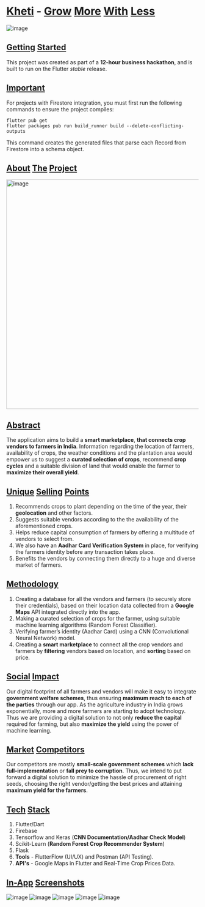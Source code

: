 # <ins>Kheti</ins> - <ins>Grow</ins> <ins>More</ins> <ins>With</ins> <ins>Less</ins>
![image](https://github.com/harshaljanjani/Kheti/assets/75426551/1180585c-fbc6-4dee-a654-2f8ae865cd9a)
## <ins>Getting</ins> <ins>Started</ins>
This project was created as part of a **12-hour business hackathon**, and is built to run on the Flutter _stable_ release.

## <ins>Important</ins>
For projects with Firestore integration, you must first run the following commands to ensure the project compiles:

```
flutter pub get
flutter packages pub run build_runner build --delete-conflicting-outputs
```

This command creates the generated files that parse each Record from Firestore into a schema object.

## <ins>About</ins> <ins>The</ins> <ins>Project</ins>
<img width="600" alt="image" src="https://user-images.githubusercontent.com/75426551/230645264-cc598ef0-d078-44d9-9a1d-f1ee3267f668.png">

## <ins>Abstract</ins>
The application aims to build a **smart marketplace**, **that connects crop vendors to farmers in India**. Information regarding the location of farmers, availability of crops, the weather conditions and the plantation area would empower us to suggest a **curated selection of crops**, recommend **crop cycles** and a suitable division of land that would enable the farmer to **maximize their overall yield**.

## <ins>Unique</ins> <ins>Selling</ins> <ins>Points</ins>
1) Recommends crops to plant depending on the time of the year, their **geolocation** and other factors.
2) Suggests suitable vendors according to the the availability of the aforementioned crops.
3) Helps reduce capital consumption of farmers by offering a multitude of vendors to select from.
4) We also have an **Aadhar Card Verification System** in place, for verifying the farmers identity before any transaction takes place.
5) Benefits the vendors by connecting them directly to a huge and diverse market of farmers.

## <ins>Methodology</ins>
1) Creating a database for all the vendors and farmers (to securely store their credentials), based on their location data collected from a **Google Maps** API integrated directly into the app.
2) Making a curated selection of crops for the farmer, using suitable machine learning algorithms (Random Forest Classifier).
3) Verifying farmer’s identity (Aadhar Card) using a CNN (Convolutional Neural Network) model.
4) Creating a **smart marketplace** to connect all the crop vendors and farmers by **filtering** vendors based on location, and **sorting** based on price.

## <ins>Social</ins> <ins>Impact</ins>
Our digital footprint of all farmers and vendors will make it easy to integrate **government welfare schemes**, thus ensuring **maximum reach to each of the parties** through our app.
As the agriculture industry in India grows exponentially, more and more farmers are starting to adopt technology. Thus we are providing a digital solution to not only **reduce the capital** required for farming, but also **maximize the yield** using the power of machine learning.

## <ins>Market</ins> <ins>Competitors</ins>
Our competitors are mostly **small-scale government schemes** which **lack full-implementation** or **fall prey to corruption**. Thus, we intend to put forward a digital solution to minimize the hassle of procurement of right seeds, choosing the right vendor/getting the best prices and attaining **maximum yield for the farmers**. 

## <ins>Tech</ins> <ins>Stack</ins>
 1) Flutter/Dart
 2) Firebase 
 3) Tensorflow and Keras (**CNN Documentation/Aadhar Check Model**)
 4) Scikit-Learn (**Random Forest Crop Recommender System**)
 5) Flask
 6) **Tools** - FlutterFlow (UI/UX) and Postman (API Testing).
 6) **API's** - Google Maps in Flutter and Real-Time Crop Prices Data.

## <ins>In-App</ins> <ins>Screenshots</ins>
![image](https://github.com/harshaljanjani/Kheti/assets/75426551/7e84f916-7e46-4049-8dfd-9e24b14ffac1)
![image](https://github.com/harshaljanjani/Kheti/assets/75426551/f152f92c-6cad-41e7-97c8-03f4a11030b5)
![image](https://github.com/harshaljanjani/Kheti/assets/75426551/ce6c2259-2b60-44ec-bc90-7fac5ec29744)
![image](https://github.com/harshaljanjani/Kheti/assets/75426551/1c973ab2-844f-453b-ab78-2d8248b3fa27)
![image](https://github.com/harshaljanjani/Kheti/assets/75426551/18395d0d-7e74-4004-a2bb-a85050d2954a)
